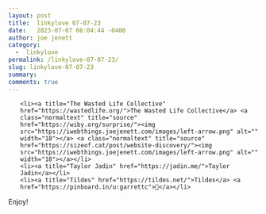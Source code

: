 ```yaml
---
layout: post
title:  linkylove 07-07-23
date:   2023-07-07 08:04:44 -0400
author: joe jenett
category:
  -  linkylove
permalink: /linkylove-07-07-23/
slug: linkylove-07-07-23
summary: 
comments: true
---
```

<ul class="linkylove">
	
	<li><a title="The Wasted Life Collective" href="https://wastedlife.org/">The Wasted Life Collective</a> <a class="normaltext" title="source" href="https://wiby.org/surprise/"><img src="https://iwebthings.joejenett.com/images/left-arrow.png" alt="" width="18"></a> <a class="normaltext" title="source" href="https://sizeof.cat/post/website-discovery/"><img src="https://iwebthings.joejenett.com/images/left-arrow.png" alt="" width="18"></a></li>
	<li><a title="Taylor Jadin" href="https://jadin.me/">Taylor Jadin</a></li>
	<li><a title="Tildes" href="https://tildes.net/">Tildes</a> <a href="https://pinboard.in/u:garrettc">📌</a></li>
</ul>
<p>Enjoy!</p>
<a href="https://brid.gy/publish/mastodon"></a>
